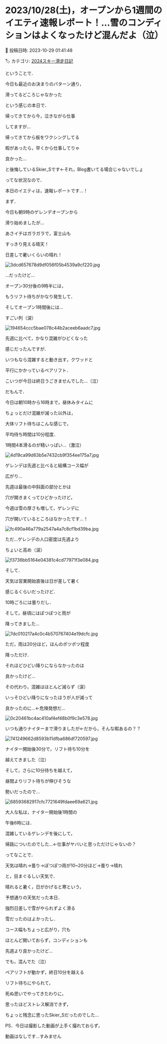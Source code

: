# 2023/10/28(土)，オープンから1週間のイエティ速報レポート！…雪のコンディションはよくなったけど混んだよ（泣）

📅 投稿日時: 2023-10-29 01:41:48

🏷️ カテゴリ: [2024スキー滑走日記](c453f687e8a0f05679e95831d0a02cd0c.md)

ということで．


今日も最近のお決まりのパターン通り，


滑ってるどころじゃなかった


という感じの本日で．


帰ってきてから今，泣きながら仕事


してますが…





帰ってきてから板をワクシングしてる


暇があったら，早くから仕事してりゃ


良かった…


と後悔しているSkier_Sです←それ，Blog書いてる場合じゃないでしょ





ってな状況なので．


本日のイエティは，速報レポートです…！





まず．


今日も朝9時のゲレンデオープンから


滑り始めましたが…


あさイチはガラガラで，富士山も


すっきり見える晴天！


日差しで暑いくらいの晴れ！




![3dcd657678d9df056f05b4539a9cf220.jpg](images/3dcd657678d9df056f05b4539a9cf220.jpg)







…だったけど…


オープン30分後の9時半には，


もうリフト待ちがかなり発生して．


そしてオープン1時間後には…


すごい列（涙）




![194654ccc5bae078c44b2aceeb6aadc7.jpg](images/194654ccc5bae078c44b2aceeb6aadc7.jpg)







先週に比べて，かなり混雑がひどくなった


感じだったんですが．


いつもなら混雑すると動き出す，クワッドと


平行にかかっているペアリフト．


こいつが今日は終日うごきませんでした…（泣）





だもんで．


今日は朝10時から16時まで，昼休みタイムに


ちょっとだけ混雑が減った以外は，


大体リフト待ちはこんな感じで，


平均待ち時間は10分程度．


1時間4本滑るのが精いっぱい…（激泣）




![4d19ca99d63b5e7432cb9f354ee175a7.jpg](images/4d19ca99d63b5e7432cb9f354ee175a7.jpg)







ゲレンデは先週と比べると結構コース幅が


広がり…


先週は最後の中斜面の部分とかは


穴が開きまくってひどかったけど，


今週は雪の厚さも増して，ゲレンデに


穴が開いているところはなかったです…！




![fc490a46a779a2547a4a7c8cf1bd39ba.jpg](images/fc490a46a779a2547a4a7c8cf1bd39ba.jpg)







ただ…ゲレンデの人口密度は先週より


ちょいと高め（涙）




![f3736bb5164e04381c4cd77971f3e084.jpg](images/f3736bb5164e04381c4cd77971f3e084.jpg)







そして．


天気は営業開始直後は日が差して暑く


感じるくらいだったけど．


10時ごろには曇りだし．


そして，昼頃にはぽつぽつと雨が


降ってきました…




![7dc010217a4c0c4b570767404e19dcfc.jpg](images/7dc010217a4c0c4b570767404e19dcfc.jpg)







ただ，雨は20分ほど，ほんのポツポツ程度


降っただけ．


それほどひどい降りにならなかったのは


良かったけど…


その代わり，混雑はほとんど減らず（涙）


いっそひどい降りになったほうが人が減って


良かったのに…←危険発想だ…




![0c20461bc4ac410af4ef48b0f9c3e578.jpg](images/0c20461bc4ac410af4ef48b0f9c3e578.jpg)







いつも通りナイターまで滑りましたが←だから，そんな暇あるの？？




![741249662d8593b11dfba686df720597.jpg](images/741249662d8593b11dfba686df720597.jpg)







ナイター開始後30分で，リフト待ち10分を


越えてきました（泣）


そして，さらに10分待ちを越えて，


昼間よりリフト待ちが伸びそうな


勢いだったので…




![68593682917cfc7721649fdaee69a621.jpg](images/68593682917cfc7721649fdaee69a621.jpg)







大人な私は，ナイター開始後1時間の


午後6時には．


混雑しているゲレンデを後にして，


帰路についたのでした…←仕事がヤバいと思っただけじゃないの？





ってなことで．


天気は晴れ→曇り→ぽつぽつ雨が10~20分ほど→曇り→晴れ


と，目まぐるしい天気で．


晴れると暑く，日がかげると寒という，


予想通りの天気だった本日．





強烈日差しで雪がやられずよく滑る


雪だったのはよかったし．


コース幅もちょっと広がり，穴も


ほとんど開いておらず，コンディションも


先週より良かったけど…





でも，混んでた（泣）


ペアリフトが動かず，終日10分を越える


リフト待ちにやられて，


死ぬ思いでやってきたわりに，


思ったほどストレス解消できず，


ちょっと残念に思ったSkier_Sだったのでした…





PS．今日は撮影した動画が上手く撮れておらず，


動画はなしです…すみません
